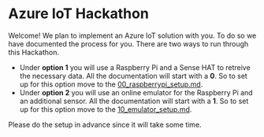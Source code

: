 # Azure IoT Hackathon

Welcome! We plan to implement an Azure IoT solution with you.
To do so we have documented the process for you.
There are two ways to run through this Hackathon.

- Under **option 1** you will use a Raspberry Pi and a Sense HAT to retreive the necessary data. All the documentation will start with a **0**. So to set up for this option move to the [00_raspberrypi_setup.md](./00_pi_setup.md).
- Under **option 2** you will use an online emulator for the Raspberry Pi and an additional sensor. All the documentation will start with a **1**. So to set up for this option move to the [10_emulator_setup.md](./10_emulator_setup.md).

Please do the setup in advance since it will take some time.
